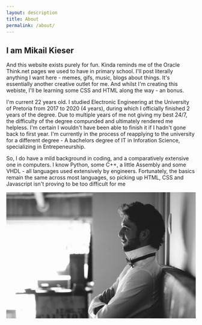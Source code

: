 ```yaml
---
layout: description
title: About
permalink: /about/
---
```


## I am Mikail Kieser

And this website exists purely for fun. Kinda reminds me of the Oracle Think.net pages we used to have in primary school.
I'll post literally anything I want here - memes, gifs, music, blogs about things. It's essentially another creative outlet for me.
And whilst I'm creating this webiste, I'll be learning some CSS and HTML along the way - an bonus.

I'm current 22 years old. I studied Electronic Engineering at the University of Pretoria from 2017 to 2020 (4 years), during which I officially finished 2 years of the degree. Due to multiple years of me not giving my best 24/7, the difficulty of the degree compunded and ultimately rendered me helpless. I'm certain I wouldn't have been able to finish it if I hadn't gone back to first year. I'm currently in the process of reapplying to the university for a different degree - A bachelors degree of IT in Inforation Science, specializing in Entrepeneurship. 

So, I do have a mild background in coding, and a comparatively extensive one in computers. I know Python, some C++, a little Assembly and some VHDL - all languages used extensively by engineers. Fortunately, the basics remain the same across most languages, so picking up HTML, CSS and Javascript isn't proving to be too difficult for me

<img src="/assets/images/i-am-mikail-kieser.jpg"  id="me"/>

